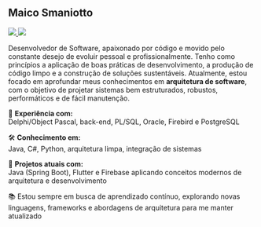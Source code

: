## Maico Smaniotto

<p>
  <a href="https://www.linkedin.com/in/maicosmaniotto" target="_blank">
    <img src="https://img.shields.io/badge/LinkedIn-blue?style=for-the-badge&logo=linkedin&logoColor=white" />
  </a>
  <a href="mailto:seuemail@exemplo.com">
    <img src="https://img.shields.io/badge/Email-%23D14836.svg?style=for-the-badge&logo=gmail&logoColor=white" />
  </a>
</p>

Desenvolvedor de Software, apaixonado por código e movido pelo constante desejo de evoluir pessoal e profissionalmente. Tenho como princípios a aplicação de boas práticas de desenvolvimento, a produção de código limpo e a construção de soluções sustentáveis. Atualmente, estou focado em aprofundar meus conhecimentos em **arquitetura de software**, com o objetivo de projetar sistemas bem estruturados, robustos, performáticos e de fácil manutenção.

💼 **Experiência com:**  
Delphi/Object Pascal, back-end, PL/SQL, Oracle, Firebird e PostgreSQL

🛠️ **Conhecimento em:**  
Java, C#, Python, arquitetura limpa, integração de sistemas

🚀 **Projetos atuais com:**  
Java (Spring Boot), Flutter e Firebase aplicando conceitos modernos de arquitetura e desenvolvimento

📚 Estou sempre em busca de aprendizado contínuo, explorando novas linguagens, frameworks e abordagens de arquitetura para me manter atualizado
